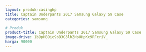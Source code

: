 ```yaml
---
layout: produk-casinghp
title: Captain Underpants 2017 Samsung Galaxy S9 Case
categories: samsung

# Produk
product-title: Captain Underpants 2017 Samsung Galaxy S9 Case
image-drive: 1b9pHBOic9bB3G3lbZNpUHpKc9RFcriV_
harga: 90000
---
```

